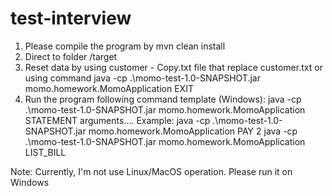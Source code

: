 # test-interview

1. Please compile the program by mvn clean install
2. Direct to folder /target
3. Reset data by using customer - Copy.txt file that replace customer.txt or using command java -cp .\momo-test-1.0-SNAPSHOT.jar momo.homework.MomoApplication EXIT 
4. Run the program following command template (Windows): java -cp .\momo-test-1.0-SNAPSHOT.jar momo.homework.MomoApplication STATEMENT arguments....
  Example: java -cp .\momo-test-1.0-SNAPSHOT.jar momo.homework.MomoApplication PAY 2
           java -cp .\momo-test-1.0-SNAPSHOT.jar momo.homework.MomoApplication LIST_BILL

Note: Currently, I'm not use Linux/MacOS operation. Please run it on Windows
